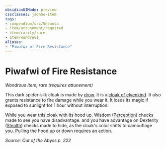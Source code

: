 ```yaml
---
obsidianUIMode: preview
cssclasses: json5e-item
tags:
- compendium/src/5e/oota
- item/attunement/required
- item/rarity/rare
- item/wondrous
aliases: 
- "Piwafwi of Fire Resistance"
---
```

# Piwafwi of Fire Resistance
*Wondrous Item, rare (requires attunement)*  


This dark spider-silk cloak is made by [drow](/Systems/5e/bestiary/humanoid/drow.md). It is a [cloak of elvenkind](/Systems/5e/items/cloak-of-elvenkind.md). It also grants resistance to fire damage while you wear it. It loses its magic if exposed to sunlight for 1 hour without interruption.

While you wear this cloak with its hood up, Wisdom ([Perception](/Systems/5e/rules/skills.md#Perception)) checks made to see you have disadvantage. and you have advantage on Dexterity ([Stealth](/Systems/5e/rules/skills.md#Stealth)) checks made to hide, as the cloak's color shifts to camouflage you. Pulling the hood up or down requires an action.

*Source: Out of the Abyss p. 222*